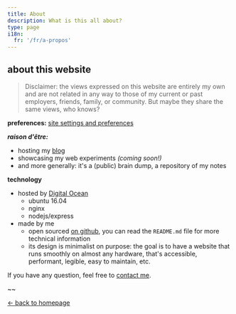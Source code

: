 ```yaml
---
title: About
description: What is this all about?
type: page
i18n:
  fr: '/fr/a-propos'
---
```


## about this website

> Disclaimer: the views expressed on this website are entirely my own and are not related in any way to those of my current or past employers, friends, family, or community. But maybe they share the same views, who knows?

**preferences:** <a href="/help" data-component="emit" data-event="SHOW_BOX_HELP" data-transition="none">site settings and preferences</a>

**_raison d'être:_**

- hosting my [blog](/blog)
- showcasing my web experiments *(coming soon!)*
- and more generally: it's a (public) brain dump, a repository of my notes

**technology**

- hosted by [Digital Ocean](https://www.digitalocean.com)
  - ubuntu 16.04
  - nginx
  - nodejs/express
- made by me
  - open sourced [on github](https://github.com/hexanal/fredmercy-blog), you can read the `README.md` file for more technical information
  - its design is minimalist on purpose: the goal is to have a website that runs smoothly on almost any hardware, that's accessible, performant, legible, easy to maintain, etc.

If you have any question, feel free to [contact me](mailto:hello@fredmercy.ca).

~~

<a href="/" class="button">← back to homepage</a>
